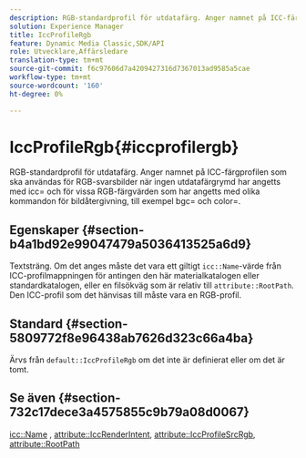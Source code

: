 ```yaml
---
description: RGB-standardprofil för utdatafärg. Anger namnet på ICC-färgprofilen som ska användas för RGB-svarsbilder när ingen utdatafärgrymd har angetts med icc= och för vissa RGB-färgvärden som har angetts med olika kommandon för bildåtergivning, till exempel bgc= och color=.
solution: Experience Manager
title: IccProfileRgb
feature: Dynamic Media Classic,SDK/API
role: Utvecklare,Affärsledare
translation-type: tm+mt
source-git-commit: f6c97606d7a4209427316d7367013ad9585a5cae
workflow-type: tm+mt
source-wordcount: '160'
ht-degree: 0%

---
```



# IccProfileRgb{#iccprofilergb}

RGB-standardprofil för utdatafärg. Anger namnet på ICC-färgprofilen som ska användas för RGB-svarsbilder när ingen utdatafärgrymd har angetts med icc= och för vissa RGB-färgvärden som har angetts med olika kommandon för bildåtergivning, till exempel bgc= och color=.

## Egenskaper {#section-b4a1bd92e99047479a5036413525a6d9}

Textsträng. Om det anges måste det vara ett giltigt `icc::Name`-värde från ICC-profilmappningen för antingen den här materialkatalogen eller standardkatalogen, eller en filsökväg som är relativ till `attribute::RootPath`. Den ICC-profil som det hänvisas till måste vara en RGB-profil.

## Standard {#section-5809772f8e96438ab7626d323c66a4ba}

Ärvs från `default::IccProfileRgb` om det inte är definierat eller om det är tomt.

## Se även {#section-732c17dece3a4575855c9b79a08d0067}

[icc::Name](../../../../../ir-api/material-cat/image-rendering-api-ref/c-ir-material-catalog/c-ir-icc-profile-map-reference/r-ir-name-icc.md#reference-7a293ede360e433782575f8f6a562ac2) ,  [attribute::IccRenderIntent](../../../../../ir-api/material-cat/image-rendering-api-ref/c-ir-material-catalog/c-ir-attributes-reference/r-ir-iccrenderintent.md#reference-3b80b7a4c25545a593c5076f318b5c40),  [attribute::IccProfileSrcRgb](../../../../../ir-api/material-cat/image-rendering-api-ref/c-ir-material-catalog/c-ir-attributes-reference/r-ir-iccprofilesrcrgb.md#reference-2fb0f7cfc6e74813b82cd98ae165bd49),  [attribute::RootPath](../../../../../ir-api/material-cat/image-rendering-api-ref/c-ir-material-catalog/c-ir-attributes-reference/r-ir-rootpath.md#reference-a4d7c96b62e14fcbad1740c702f160f3)
